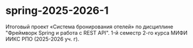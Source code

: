 # spring-2025-2026-1
Итоговый проект «Система бронирования отелей» по дисциплине "Фреймворк Spring и работа с REST API". 1-й семестр 2-го курса МИФИ ИИКС РПО (2025-2026 уч. г).
